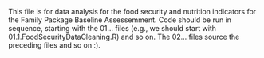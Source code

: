 This file is for data analysis for the food security and nutrition indicators for the Family Package Baseline Assessemment. Code should be run in sequence, starting with the 01... files (e.g., we should start with 01.1.FoodSecurityDataCleaning.R) and so on. The 02... files source the preceding files and so on :). 
